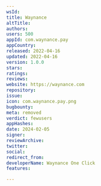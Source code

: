 ```yaml
---
wsId: 
title: Waynance
altTitle: 
authors: 
users: 500
appId: com.waynance.pay
appCountry: 
released: 2022-04-16
updated: 2022-04-16
version: 1.0.0
stars: 
ratings: 
reviews: 
website: https://waynance.com
repository: 
issue: 
icon: com.waynance.pay.png
bugbounty: 
meta: removed
verdict: fewusers
appHashes: 
date: 2024-02-05
signer: 
reviewArchive: 
twitter: 
social: 
redirect_from: 
developerName: Waynance One Click
features: 

---
```


